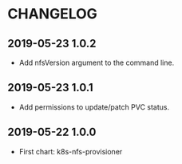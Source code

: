 # CHANGELOG

## 2019-05-23 1.0.2

* Add nfsVersion argument to the command line.

## 2019-05-23 1.0.1

* Add permissions to update/patch PVC status.

## 2019-05-22 1.0.0

* First chart: k8s-nfs-provisioner
